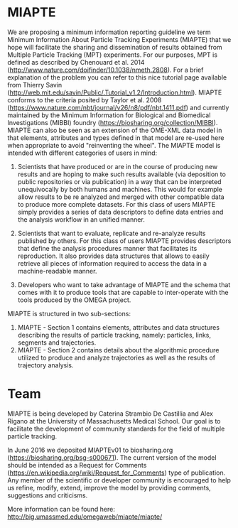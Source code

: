 # MIAPTE
We are proposing a minimum information reporting guideline we term Minimum Information About Particle Tracking Experiments (MIAPTE) that we hope will facilitate the sharing and dissemination of results obtained from Multiple Particle Tracking (MPT) experiments. For our purposes, MPT is defined as described by Chenouard et al. 2014 (http://www.nature.com/doifinder/10.1038/nmeth.2808).  For a brief explanation of the problem you can refer to this nice tutorial page available from Thierry Savin (http://web.mit.edu/savin/Public/.Tutorial_v1.2/Introduction.html).  MIAPTE conforms to the criteria posited by Taylor et al. 2008 (https://www.nature.com/nbt/journal/v26/n8/pdf/nbt.1411.pdf) and currently maintained by the Minimum Information for Biological and Biomedical Investigations (MIBBI) foundry (https://biosharing.org/collection/MIBBI). MIAPTE can also be seen as an extension of the OME-XML data model in that elements, attributes and types defined in that model are re-used here when appropriate to avoid "reinventing the wheel".
The MIAPTE model is intended with different categories of users in mind:

1) Scientists that have produced or are in the course of producing new results and are hoping to make such results available (via deposition to public repositories or via publication) in a way that can be interpreted unequivocally by both humans and machines. This would for example allow results to be re analyzed and merged with other compatible data to produce more complete datasets. For this class of users MIAPTE simply provides a series of data descriptors to define data entries and the analysis workflow in an unified manner.
    
2) Scientists that want to evaluate, replicate and re-analyze results published by others. For this class of users MIAPTE provides descriptors that define the analysis procedures manner that facilitates its reproduction. It also provides data structures that allows to easily retrieve all pieces of information required to access the data in a machine-readable manner.
    
3) Developers who want to take advantage of MIAPTE and the schema that comes with it to produce tools that are capable to inter-operate with the tools produced by the OMEGA project.

MIAPTE is structured in two sub-sections:

1) MIAPTE - Section 1 contains elements, attributes and data structures describing the results of particle tracking, namely: particles, links, segments and trajectories.
2) MIAPTE - Section 2 contains details about the algorithmic procedure utilized to produce and analyze trajectories as well as the results of trajectory analysis.

# Team

MIAPTE is being developed by Caterina Strambio De Castillia and Alex Rigano at the University of Massachusetts Medical School. Our goal is to facilitate the development of community standards for the field of multiple particle tracking.

In June 2016 we deposited MIAPTEv01 to biosharing.org (https://biosharing.org/bsg-s000671). The current version of the model should be intended as a Request for Comments (https://en.wikipedia.org/wiki/Request_for_Comments) type of publication. 
Any member of the scientific or developer community is encouraged to help us refine, modify, extend, improve the model by providing comments, suggestions and criticisms.

More information can be found here:  http://big.umassmed.edu/omegaweb/miapte/miapte/
